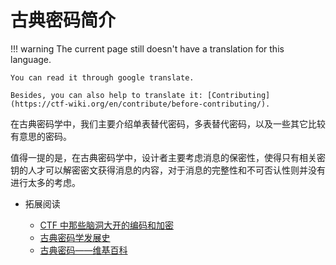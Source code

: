 # 古典密码简介
!!! warning
    The current page still doesn't have a translation for this language.

    You can read it through google translate.

    Besides, you can also help to translate it: [Contributing](https://ctf-wiki.org/en/contribute/before-contributing/).



在古典密码学中，我们主要介绍单表替代密码，多表替代密码，以及一些其它比较有意思的密码。

值得一提的是，在古典密码学中，设计者主要考虑消息的保密性，使得只有相关密钥的人才可以解密密文获得消息的内容，对于消息的完整性和不可否认性则并没有进行太多的考虑。

-   拓展阅读

    -   [CTF 中那些脑洞大开的编码和加密](http://www.tuicool.com/articles/2E3INnm)
    -   [古典密码学发展史](http://www.oscca.gov.cn/sca/zxfw/2017-04/24/content_1011709.shtml)
    -   [古典密码——维基百科](https://zh.wikipedia.org/wiki/%E5%8F%A4%E5%85%B8%E5%AF%86%E7%A2%BC)
